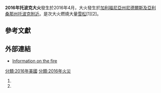 **2016年托波克大火**發生於2016年4月，大火發生於[加利福尼亞州](../Page/加利福尼亞州.md "wikilink")[尼德爾斯及](../Page/尼德爾斯_\(加利福尼亞州\).md "wikilink")[亞利桑那州](../Page/亞利桑那州.md "wikilink")[托波克附近](../Page/托波克.md "wikilink")。是次大火燃燒大量[雪松](../Page/雪松.md "wikilink")\[1\]\[2\]。

## 參考文獻

## 外部連結

  - [Information on the fire](http://inciweb.nwcg.gov/incident/4684/)

[分類:2016年美國](../Page/分類:2016年美國.md "wikilink")
[分類:2016年火災](../Page/分類:2016年火災.md "wikilink")

1.
2.